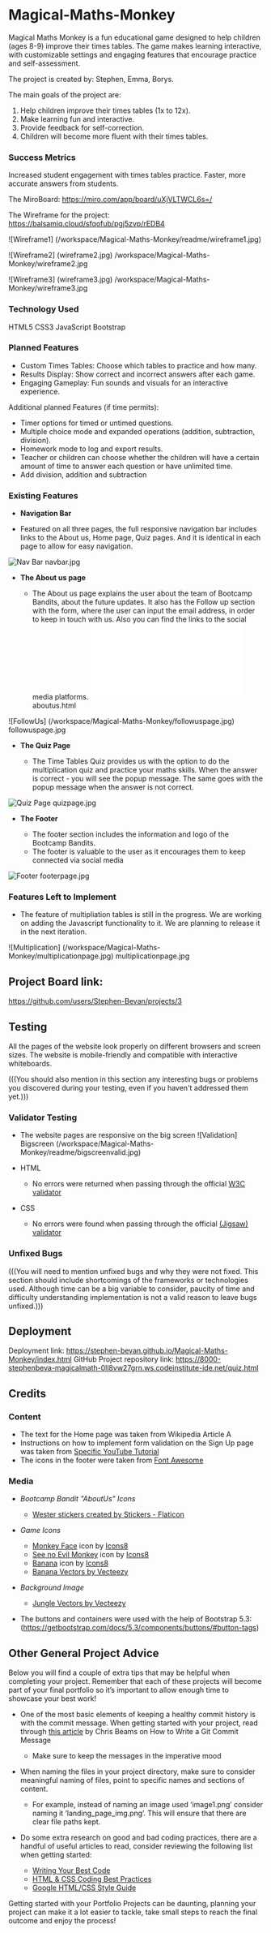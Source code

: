 # Magical-Maths-Monkey


Magical Maths Monkey is a fun educational game designed to help children (ages 8-9) improve their times tables. The game makes learning interactive, with customizable settings and engaging features that encourage practice and self-assessment.

The project is created by: Stephen, Emma, Borys.

The main goals of the project are: 
1. Help children improve their times tables (1x to 12x).
2. Make learning fun and interactive.
3. Provide feedback for self-correction.
4. Children will become more fluent with their times tables.


### Success Metrics
Increased student engagement with times tables practice.
Faster, more accurate answers from students.

The MiroBoard: 
https://miro.com/app/board/uXjVLTWCL6s=/ 

The Wireframe for the project: 
https://balsamiq.cloud/sfqofub/pgj5zvp/rEDB4

![Wireframe1] (/workspace/Magical-Maths-Monkey/readme/wireframe1.jpg)


![Wireframe2] (wireframe2.jpg)
/workspace/Magical-Maths-Monkey/wireframe2.jpg

![Wireframe3] (wireframe3.jpg)
/workspace/Magical-Maths-Monkey/wireframe3.jpg


### Technology Used
HTML5
CSS3
JavaScript
Bootstrap 


### Planned Features

- Custom Times Tables: Choose which tables to practice and how many.
- Results Display: Show correct and incorrect answers after each game.
- Engaging Gameplay: Fun sounds and visuals for an interactive experience.

Additional planned Features (if time permits):
- Timer options for timed or untimed questions.
- Multiple choice mode and expanded operations (addition, subtraction, division).
- Homework mode to log and export results.
- Teacher or children can choose whether the children will have a certain amount of time to answer each question or have unlimited time.
- Add division, addition and subtraction

### Existing Features

- __Navigation Bar__

 - Featured on all three pages, the full responsive navigation bar includes links to the About us, Home page, Quiz pages. And  it is identical in each page to allow for easy navigation.

![Nav Bar](/workspace/Magical-Maths-Monkey/navbar.jpg)
navbar.jpg 

- __The About us page__

  - The About us page explains the user about the team of Bootcamp Bandits, about the future updates. It also has the Follow up section with the form, where the user can input the email address, in order to keep in touch with us. Also you can find the links to the social media platforms. 
  ![About us Page](/workspace/Magical-Maths-Monkey/aboutus.html)
aboutus.html 

![FollowUs] (/workspace/Magical-Maths-Monkey/followuspage.jpg) 
followuspage.jpg 


- __The Quiz Page__

  - The Time Tables Quiz provides us with the option to do the multiplication quiz and practice your maths skills. When the answer is correct - you will see the popup message. The same goes with the popup message when the answer is not correct.

![Quiz Page](/workspace/Magical-Maths-Monkey/quizpage.jpg)
quizpage.jpg


- __The Footer__ 

  - The footer section includes the information and logo of the Bootcamp Bandits.
  - The footer is valuable to the user as it encourages them to keep connected via social media

![Footer](/workspace/Magical-Maths-Monkey/footerpage.jpg)
footerpage.jpg


### Features Left to Implement

- The feature of multipliation tables is still in the progress. We are working on adding the Javascript functionality to it. We are planning to release it in the next iteration.

![Multiplication] (/workspace/Magical-Maths-Monkey/multiplicationpage.jpg)
multiplicationpage.jpg

## Project Board link: 
https://github.com/users/Stephen-Bevan/projects/3  
 
## Testing 

All the pages of the website look properly on different browsers and screen sizes. 
The website is mobile-friendly and compatible with interactive whiteboards.


(((You should also mention in this section any interesting bugs or problems you discovered during your testing, even if you haven't addressed them yet.))) 


### Validator Testing 
- The website pages are responsive on the big screen 
![Validation] Bigscreen (/workspace/Magical-Maths-Monkey/readme/bigscreenvalid.jpg)

- HTML
  - No errors were returned when passing through the official [W3C validator](https://validator.w3.org/nu/?doc=https%3A%2F%2Fcode-institute-org.github.io%2Flove-running-2.0%2Findex.html)
- CSS
  - No errors were found when passing through the official [(Jigsaw) validator](https://jigsaw.w3.org/css-validator/validator?uri=https%3A%2F%2Fvalidator.w3.org%2Fnu%2F%3Fdoc%3Dhttps%253A%252F%252Fcode-institute-org.github.io%252Flove-running-2.0%252Findex.html&profile=css3svg&usermedium=all&warning=1&vextwarning=&lang=en#css)

### Unfixed Bugs

(((You will need to mention unfixed bugs and why they were not fixed. This section should include shortcomings of the frameworks or technologies used. Although time can be a big variable to consider, paucity of time and difficulty understanding implementation is not a valid reason to leave bugs unfixed.)))

## Deployment

Deployment link: https://stephen-bevan.github.io/Magical-Maths-Monkey/index.html 
GitHub Project repository link: https://8000-stephenbeva-magicalmath-0ll8vw27grn.ws.codeinstitute-ide.net/quiz.html 


## Credits 

### Content 

- The text for the Home page was taken from Wikipedia Article A
- Instructions on how to implement form validation on the Sign Up page was taken from [Specific YouTube Tutorial](https://www.youtube.com/)
- The icons in the footer were taken from [Font Awesome](https://fontawesome.com/)

### Media

- *Bootcamp Bandit "AboutUs" Icons*
  * <a href=">https://www.flaticon.com/free-stickers/wester" title="wester stickers">Wester stickers created by Stickers - Flaticon</a>
- *Game Icons*
  * <a target="_blank" href="https://icons8.com/icon/w8U4rsGOoXWB/monkey-face">Monkey Face</a> icon by <a target="_blank" href="https://icons8.com">Icons8</a>
  * <a target="_blank" href="https://icons8.com/icon/32xJTtC6pbOL/see-no-evil-monkey">See no Evil Monkey</a> icon by <a target="_blank" href="https://icons8.com">Icons8</a>
  * <a target="_blank" href="https://icons8.com/icon/p7YHa8almDEQ/banana">Banana</a> icon by <a target="_blank" href="https://icons8.com">Icons8</a>
  * <a href="https://www.vecteezy.com/free-vector/banana">Banana Vectors by Vecteezy</a>
- *Background Image*
  * <a href="https://www.vecteezy.com/free-vector/jungle">Jungle Vectors by Vecteezy</a>

 - The buttons and containers were used with the help of Bootstrap 5.3:
(https://getbootstrap.com/docs/5.3/components/buttons/#button-tags) 


## Other General Project Advice

Below you will find a couple of extra tips that may be helpful when completing your project. Remember that each of these projects will become part of your final portfolio so it’s important to allow enough time to showcase your best work! 

- One of the most basic elements of keeping a healthy commit history is with the commit message. When getting started with your project, read through [this article](https://chris.beams.io/posts/git-commit/) by Chris Beams on How to Write  a Git Commit Message 
  - Make sure to keep the messages in the imperative mood 

- When naming the files in your project directory, make sure to consider meaningful naming of files, point to specific names and sections of content.
  - For example, instead of naming an image used ‘image1.png’ consider naming it ‘landing_page_img.png’. This will ensure that there are clear file paths kept. 

- Do some extra research on good and bad coding practices, there are a handful of useful articles to read, consider reviewing the following list when getting started:
  - [Writing Your Best Code](https://learn.shayhowe.com/html-css/writing-your-best-code/)
  - [HTML & CSS Coding Best Practices](https://medium.com/@inceptiondj.info/html-css-coding-best-practice-fadb9870a00f)
  - [Google HTML/CSS Style Guide](https://google.github.io/styleguide/htmlcssguide.html#General)

Getting started with your Portfolio Projects can be daunting, planning your project can make it a lot easier to tackle, take small steps to reach the final outcome and enjoy the process! 
